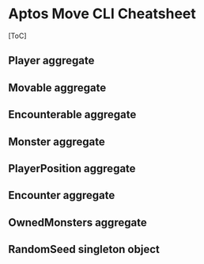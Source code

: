 # Aptos Move CLI Cheatsheet

[ToC]

## Player aggregate

## Movable aggregate

## Encounterable aggregate

## Monster aggregate

## PlayerPosition aggregate

## Encounter aggregate

## OwnedMonsters aggregate

## RandomSeed singleton object

